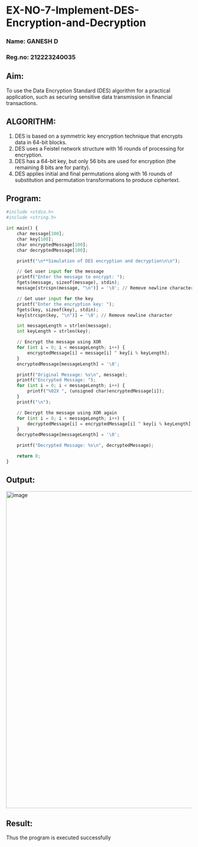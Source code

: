 # EX-NO-7-Implement-DES-Encryption-and-Decryption
### Name: GANESH D
### Reg.no: 212223240035
## Aim:

To use the Data Encryption Standard (DES) algorithm for a practical application, such as securing sensitive data transmission in financial transactions.

## ALGORITHM:

1. DES is based on a symmetric key encryption technique that encrypts data in 64-bit blocks.
2. DES uses a Feistel network structure with 16 rounds of processing for encryption.
3. DES has a 64-bit key, but only 56 bits are used for encryption (the remaining 8 bits are for parity).
4. DES applies initial and final permutations along with 16 rounds of substitution and permutation transformations to produce ciphertext.

## Program:
```python
#include <stdio.h>
#include <string.h>

int main() {
    char message[100];
    char key[100];
    char encryptedMessage[100];
    char decryptedMessage[100];

    printf("\n**Simulation of DES encryption and decryption\n\n");

    // Get user input for the message
    printf("Enter the message to encrypt: ");
    fgets(message, sizeof(message), stdin);
    message[strcspn(message, "\n")] = '\0'; // Remove newline character

    // Get user input for the key
    printf("Enter the encryption key: ");
    fgets(key, sizeof(key), stdin);
    key[strcspn(key, "\n")] = '\0'; // Remove newline character

    int messageLength = strlen(message);
    int keyLength = strlen(key);

    // Encrypt the message using XOR
    for (int i = 0; i < messageLength; i++) {
        encryptedMessage[i] = message[i] ^ key[i % keyLength];
    }
    encryptedMessage[messageLength] = '\0';

    printf("Original Message: %s\n", message);
    printf("Encrypted Message: ");
    for (int i = 0; i < messageLength; i++) {
        printf("%02X ", (unsigned char)encryptedMessage[i]);
    }
    printf("\n");

    // Decrypt the message using XOR again
    for (int i = 0; i < messageLength; i++) {
        decryptedMessage[i] = encryptedMessage[i] ^ key[i % keyLength];
    }
    decryptedMessage[messageLength] = '\0';

    printf("Decrypted Message: %s\n", decryptedMessage);

    return 0;
}

```



## Output:
<img width="858" alt="image" src="https://github.com/user-attachments/assets/08055af0-c211-4786-8cd7-c584cc906393" />



## Result:
  Thus the program is executed successfully

